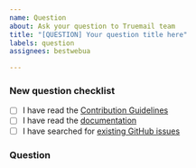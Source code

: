 ```yaml
---
name: Question
about: Ask your question to Truemail team
title: "[QUESTION] Your question title here"
labels: question
assignees: bestwebua

---
```


<!-- Thanks for helping to make Truemail better! Before submit your question, please make sure to check the following boxes by putting an x in the [ ] (don't: [x ], [ x], do: [x]) -->

### New question checklist

- [ ] I have read the [Contribution Guidelines](https://github.com/truemail-rb/truemail-crystal-client/blob/master/CONTRIBUTING.md)
- [ ] I have read the [documentation](https://truemail-rb.org/truemail-crystal-client)
- [ ] I have searched for [existing GitHub issues](https://github.com/truemail-rb/truemail-crystal-client/issues)

<!-- Please use next pattern for your question title: [QUESTION] Your question title here -->

### Question

<!-- Your question context here -->
